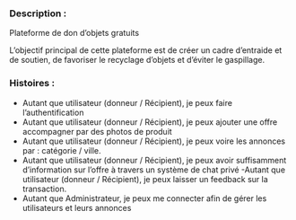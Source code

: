 
### Description :

Plateforme de don d’objets gratuits

L’objectif principal de cette plateforme est de créer un cadre d’entraide et de soutien, de favoriser le recyclage d’objets et d’éviter le gaspillage.

### Histoires :

- Autant que utilisateur (donneur / Récipient), je peux faire l’authentification 
- Autant que utilisateur (donneur / Récipient), je peux ajouter une offre accompagner par des photos de produit 
- Autant que utilisateur (donneur / Récipient), je peux voire les annonces par : catégorie / ville.
- Autant que utilisateur (donneur / Récipient), je peux avoir suffisamment d’information sur l’offre à travers un système de chat privé
 -Autant que utilisateur (donneur / Récipient), je peux laisser un feedback sur la transaction.
- Autant que Administrateur, je peux me connecter afin de gérer les utilisateurs et leurs annonces  
